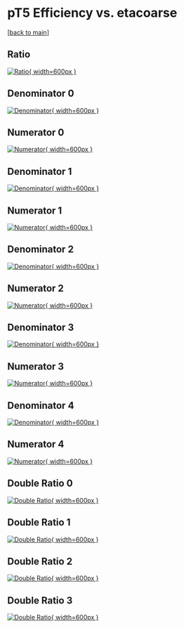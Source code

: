 # pT5 Efficiency vs. etacoarse

[[back to main](./)]



## Ratio

[![Ratio](../mtv/var/pT5_xtr_0_0_eff_etacoarse.png){ width=600px }](../mtv/var/pT5_xtr_0_0_eff_etacoarse.pdf)

## Denominator 0

[![Denominator](../mtv/den/pT5_xtr_0_0_eff_etacoarse_den0.png){ width=600px }](../mtv/den/pT5_xtr_0_0_eff_etacoarse_den0.pdf)

## Numerator 0

[![Numerator](../mtv/num/pT5_xtr_0_0_eff_etacoarse_num0.png){ width=600px }](../mtv/num/pT5_xtr_0_0_eff_etacoarse_num0.pdf)

## Denominator 1

[![Denominator](../mtv/den/pT5_xtr_0_0_eff_etacoarse_den1.png){ width=600px }](../mtv/den/pT5_xtr_0_0_eff_etacoarse_den1.pdf)

## Numerator 1

[![Numerator](../mtv/num/pT5_xtr_0_0_eff_etacoarse_num1.png){ width=600px }](../mtv/num/pT5_xtr_0_0_eff_etacoarse_num1.pdf)

## Denominator 2

[![Denominator](../mtv/den/pT5_xtr_0_0_eff_etacoarse_den2.png){ width=600px }](../mtv/den/pT5_xtr_0_0_eff_etacoarse_den2.pdf)

## Numerator 2

[![Numerator](../mtv/num/pT5_xtr_0_0_eff_etacoarse_num2.png){ width=600px }](../mtv/num/pT5_xtr_0_0_eff_etacoarse_num2.pdf)

## Denominator 3

[![Denominator](../mtv/den/pT5_xtr_0_0_eff_etacoarse_den3.png){ width=600px }](../mtv/den/pT5_xtr_0_0_eff_etacoarse_den3.pdf)

## Numerator 3

[![Numerator](../mtv/num/pT5_xtr_0_0_eff_etacoarse_num3.png){ width=600px }](../mtv/num/pT5_xtr_0_0_eff_etacoarse_num3.pdf)

## Denominator 4

[![Denominator](../mtv/den/pT5_xtr_0_0_eff_etacoarse_den4.png){ width=600px }](../mtv/den/pT5_xtr_0_0_eff_etacoarse_den4.pdf)

## Numerator 4

[![Numerator](../mtv/num/pT5_xtr_0_0_eff_etacoarse_num4.png){ width=600px }](../mtv/num/pT5_xtr_0_0_eff_etacoarse_num4.pdf)

## Double Ratio 0

[![Double Ratio](../mtv/ratio/pT5_xtr_0_0_eff_etacoarse_ratio0.png){ width=600px }](../mtv/ratio/pT5_xtr_0_0_eff_etacoarse_ratio0.pdf)

## Double Ratio 1

[![Double Ratio](../mtv/ratio/pT5_xtr_0_0_eff_etacoarse_ratio1.png){ width=600px }](../mtv/ratio/pT5_xtr_0_0_eff_etacoarse_ratio1.pdf)

## Double Ratio 2

[![Double Ratio](../mtv/ratio/pT5_xtr_0_0_eff_etacoarse_ratio2.png){ width=600px }](../mtv/ratio/pT5_xtr_0_0_eff_etacoarse_ratio2.pdf)

## Double Ratio 3

[![Double Ratio](../mtv/ratio/pT5_xtr_0_0_eff_etacoarse_ratio3.png){ width=600px }](../mtv/ratio/pT5_xtr_0_0_eff_etacoarse_ratio3.pdf)

